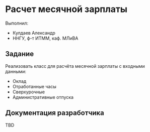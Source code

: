 # Расчет месячной зарплаты 

Выполнил:

 - Кулдаев Александр
 - ННГУ, ф-т ИТММ, каф. МЛиВА

## Задание

Реализовать класс для расчёта месячной зарплаты с входными данными:

 - Оклад
 - Отработанные часы
 - Сверхурочные
 - Административные отпуска



## Документация разработчика

TBD
